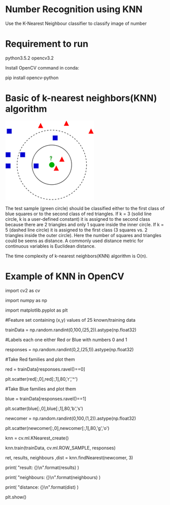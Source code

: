 # Number Recognition using KNN

Use the K-Nearest Neighbour classifier to classify image of number

# Requirement to run
python3.5.2 
opencv3.2

Install OpenCV command in conda:

pip install opencv-python
# Basic of k-nearest neighbors(KNN)  algorithm
![image](https://github.com/wangjinlong9788/NumberRecognitionKNN/blob/master/279px-KnnClassification.svg.png)

The test sample (green circle) should be classified either to the first class of blue squares or to the second class of red triangles. If k = 3 (solid line circle, k is a user-defined constant) it is assigned to the second class because there are 2 triangles and only 1 square inside the inner circle. If k = 5 (dashed line circle) it is assigned to the first class (3 squares vs. 2 triangles inside the outer circle). Here the number of squares and triangles could be seens as distance. A commonly used distance metric for continuous variables is Euclidean distance.

The time complexity of k-nearest neighbors(KNN)  algorithm is O(n). 
# Example of KNN in OpenCV
import cv2 as cv 

import numpy as np

import matplotlib.pyplot as plt

#Feature set containing (x,y) values of 25 known/training data

trainData = np.random.randint(0,100,(25,2)).astype(np.float32)

#Labels each one either Red or Blue with numbers 0 and 1

responses = np.random.randint(0,2,(25,1)).astype(np.float32)

#Take Red families and plot them

red = trainData[responses.ravel()==0]

plt.scatter(red[:,0],red[:,1],80,'r','^')

#Take Blue families and plot them

blue = trainData[responses.ravel()==1]

plt.scatter(blue[:,0],blue[:,1],80,'b','s')

newcomer = np.random.randint(0,100,(1,2)).astype(np.float32)

plt.scatter(newcomer[:,0],newcomer[:,1],80,'g','o')

knn = cv.ml.KNearest_create()

knn.train(trainData, cv.ml.ROW_SAMPLE, responses)

ret, results, neighbours ,dist = knn.findNearest(newcomer, 3)

print( "result:  {}\n".format(results) )

print( "neighbours:  {}\n".format(neighbours) )

print( "distance:  {}\n".format(dist) )

plt.show()
